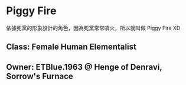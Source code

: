 # Piggy Fire

依據死黨的形象設計的角色，因為死黨常常噴火，所以就叫做 Piggy Fire XD

## Class: Female Human Elementalist

## Owner: ETBlue.1963 @ Henge of Denravi, Sorrow's Furnace
